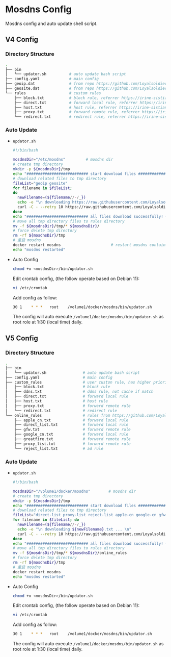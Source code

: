# Mosdns Config
Mosdns config and auto update shell script.

## V4 Config

### Directory Structure

```sh
.
├── bin
│   └── updator.sh          # auto update bash script
├── config.yaml             # main config
├── geoip.dat               # from repo https://github.com/Loyalsoldier/v2ray-rules-dat
├── geosite.dat             # from repo https://github.com/Loyalsoldier/v2ray-rules-dat
└── rules                   # custom rules
    ├── block.txt           # block rule, referrer https://irine-sistiana.gitbook.io/mosdns-wiki/mosdns-v4/cha-jian-ji-qi-can-shu#yu-ming-pi-pei-qi
    ├── direct.txt          # forward local rule, referrer https://irine-sistiana.gitbook.io/mosdns-wiki/mosdns-v4/cha-jian-ji-qi-can-shu#yu-ming-pi-pei-qi
    ├── host.txt            # host rule, referrer https://irine-sistiana.gitbook.io/mosdns-wiki/mosdns-v4/cha-jian-ji-qi-can-shu#hosts-yu-ming-ying-she-ip
    ├── proxy.txt           # forward remote rule, referrer https://irine-sistiana.gitbook.io/mosdns-wiki/mosdns-v4/cha-jian-ji-qi-can-shu#yu-ming-pi-pei-qi
    └── redirect.txt        # redirect rule, referrer https://irine-sistiana.gitbook.io/mosdns-wiki/mosdns-v4/cha-jian-ji-qi-can-shu#redirect-ti-huan-qing-qiu-de-yu-ming-shi-yan-xing
```

### Auto Update

- `updator.sh`

  ```sh
  #!/bin/bash

  mosdnsDir="/etc/mosdns"         # mosdns dir
  # create tmp directory
  mkdir -p ${mosdnsDir}/tmp
  echo "########################### start download files ###########################"
  # download related files to tmp directory
  fileList="geoip geosite"
  for filename in $fileList;
  do
    newFilename=(${filename//-/_})
    echo -e "\n downloading https://raw.githubusercontent.com/Loyalsoldier/v2ray-rules-dat/release/${newFilename}.dat ... \n"
    curl -C - --retry 10 https://raw.githubusercontent.com/Loyalsoldier/v2ray-rules-dat/release/${filename}.dat >> ${mosdnsDir}/tmp/${newFilename}.dat
  done
  echo "########################### all files download successfully! ###########################"
  # move all tmp directory files to rules directory
  mv -f ${mosdnsDir}/tmp/* ${mosdnsDir}/
  # force delete tmp directory
  rm -rf ${mosdnsDir}/tmp
  # 重启 mosdns
  docker restart mosdns                      # restart mosdns container
  echo "mosdns restarted"
  ```

- Auto Config

  ```sh
  chmod +x <mosdnsDir>/bin/updator.sh
  ```

  Edit crontab config, (the follow operate based on Debian 11):

  ```sh
  vi /etc/crontab
  ```

  Add config as follow:
  
  ```sh
  30 1    * * *   root    /volume1/docker/mosdns/bin/updator.sh
  ```

  The config will auto execute `/volume1/docker/mosdns/bin/updator.sh` as root role at 1:30 (local time) daily.

## V5 Config

### Directory Structure

```sh
.
├── bin
│   └── updator.sh                # auto update bash script
├── config.yaml                   # main config
├── custom_rules                  # user custon rule, has higher priority
│   ├── block.txt                 # block rule
│   ├── ddns.txt                  # ddns rule, not cache if match
│   ├── direct.txt                # forward local rule
│   ├── host.txt                  # host rule
│   ├── proxy.txt                 # forward remote rule
│   └── redirect.txt              # redirect rule
└── online_rules                  # rules from https://github.com/Loyalsoldier/v2ray-rules-dat
    ├── apple_cn.txt              # forward local rule
    ├── direct_list.txt           # forward local rule
    ├── gfw.txt                   # forward remote rule
    ├── google_cn.txt             # forward local rule
    ├── greatfire.txt             # forward remote rule
    ├── proxy_list.txt            # forward remote rule
    └── reject_list.txt           # ad rule
```

### Auto Update

- `updator.sh`

  ```sh
  #!/bin/bash

  mosdnsDir="/volume1/docker/mosdns"        # mosdns dir
  # create tmp directory
  mkdir -p ${mosdnsDir}/tmp
  echo "########################### start download files ###########################"
  # download related files to tmp directory
  fileList="direct-list proxy-list reject-list apple-cn google-cn gfw greatfire"
  for filename in $fileList; do
    newFilename=(${filename//-/_})
    echo -e "\n downloading ${newFilename}.txt ... \n"
    curl -C - --retry 10 https://raw.githubusercontent.com/Loyalsoldier/v2ray-rules-dat/release/${filename}.txt >>${mosdnsDir}/tmp/${newFilename}.txt
  done
  echo "########################### all files download successfully! ###########################"
  # move all tmp directory files to rules directory
  mv -f ${mosdnsDir}/tmp/* ${mosdnsDir}/online_rules
  # force delete tmp directory
  rm -rf ${mosdnsDir}/tmp
  # 重启 mosdns
  docker restart mosdns
  echo "mosdns restarted"
  ```

- Auto Config

  ```sh
  chmod +x <mosdnsDir>/bin/updator.sh
  ```

  Edit crontab config, (the follow operate based on Debian 11):

  ```sh
  vi /etc/crontab
  ```

  Add config as follow:
  
  ```sh
  30 1    * * *   root    /volume1/docker/mosdns/bin/updator.sh
  ```

  The config will auto execute `/volume1/docker/mosdns/bin/updator.sh` as root role at 1:30 (local time) daily.
